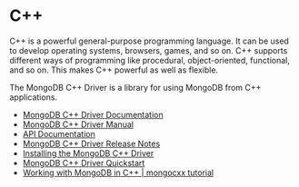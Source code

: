 # C++

C++ is a powerful general-purpose programming language. It can be used to develop operating systems, browsers, games, and so on. C++ supports different ways of programming like procedural, object-oriented, functional, and so on. This makes C++ powerful as well as flexible.

The MongoDB C++ Driver is a library for using MongoDB from C++ applications.

* [MongoDB C++ Driver Documentation](https://www.mongodb.com/docs/drivers/c++/)
* [MongoDB C++ Driver Manual](https://www.mongocxx.org/)
* [API Documentation](https://www.mongocxx.org/api/current/)
* [MongoDB C++ Driver Release Notes](https://github.com/mongodb/mongo-cxx-driver/releases)
* [Installing the MongoDB C++ Driver](https://mongocxx.org/mongocxx-v3/installation/)
* [MongoDB C++ Driver Quickstart](https://www.mongocxx.org/mongocxx-v3/tutorial/)
* [Working with MongoDB in C++ | mongocxx tutorial](https://www.youtube.com/watch?v=yPoH5cBJzkk)